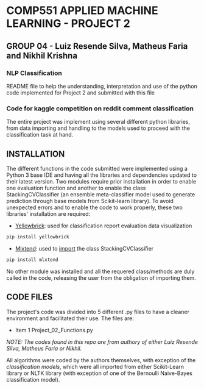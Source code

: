 # COMP551 APPLIED MACHINE LEARNING - PROJECT 2
## GROUP 04 - Luiz Resende Silva, Matheus Faria and Nikhil Krishna
### NLP Classification

README file to help the understanding, interpretation and use of the python code implemented for Project 2 and submitted with this file

### Code for kaggle competition on reddit comment classification

The entire project was implement using several different python libraries, from data importing and handling to the models used to proceed
with the classification task at hand.

## INSTALLATION

The different functions in the code submitted were implemented using a Python 3 base IDE and having all the libraries and dependencies 
updated to their latest version. Two modules require prior installation in order to enable one evaluation function and another to enable
the class StackingCVClassifier (an ensemble meta-classifier model used to generate prediction through base models from Scikit-learn
library). To avoid unexpected errors and to enable the code to work properly, these two libraries' installation are required:

- [Yellowbrick](https://pypi.org/project/yellowbrick/): used for classification report evaluation data visualization
```bash
pip install yellowbrick
```

- [Mlxtend](http://rasbt.github.io/mlxtend/): used to [import](https://pypi.org/project/mlxtend/) the class StackingCVClassifier
```bash
pip install mlxtend
```

No other module was installed and all the requered class/methods are duly called in the code, releasing the user from the obligation of
importing them.

## CODE FILES

The project's code was divided into 5 different .py files to have a cleaner environment and facilitated their use. The files are:

* Item 1 Project_02_Functions.py

*NOTE: The codes found in this repo are from authory of either Luiz Resende Silva, Matheus Faria or Nikhil.*

All algorithms were coded by the authors themselves, with exception of the _classification models_, which were all imported
from either Scikit-Learn library or NLTK library (with exception of one of the Bernoulli Naive-Bayes classification model).

